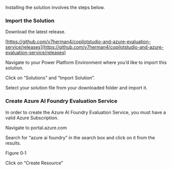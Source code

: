 Installing the solution involves the steps below.

### Import the Solution

Download the latest release.

[https://github.com/v7herman4/copilotstudio-and-azure-evaluation-service/releases](https://github.com/v7herman4/copilotstudio-and-azure-evaluation-service/releases)

Navigate to your Power Platform Environment where you’d like to import this solution.

Click on “Solutions” and “Import Solution”.

Select your solution file from your downloaded folder and import it.

### Create Azure AI Foundry Evaluation Service

In order to create the Azure AI Foundry Evaluation Service, you must have a valid Azure Subscription.

Navigate to portal.azure.com

Search for “azure ai foundry” in the search box and click on it from the results.

Figure 0‑1

Click on “Create Resource”
